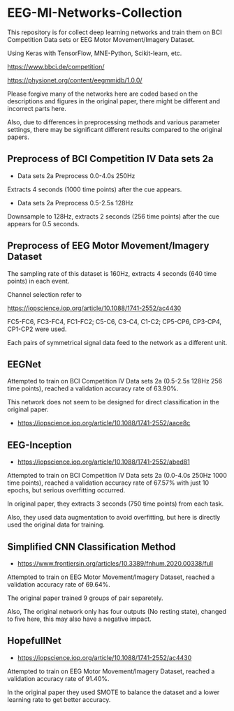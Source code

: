 # EEG-MI-Networks-Collection
This repository is for collect deep learning networks and train them on BCI Competition Data sets or EEG Motor Movement/Imagery Dataset.

Using Keras with TensorFlow, MNE-Python, Scikit-learn, etc.

https://www.bbci.de/competition/

https://physionet.org/content/eegmmidb/1.0.0/

Please forgive many of the networks here are coded based on the descriptions and figures in the original paper, there might be different and incorrect parts here.

Also, due to differences in preprocessing methods and various parameter settings, there may be significant different results compared to the original papers.

## Preprocess of BCI Competition IV Data sets 2a

* Data sets 2a Preprocess 0.0-4.0s 250Hz

Extracts 4 seconds (1000 time points) after the cue appears.

* Data sets 2a Preprocess 0.5-2.5s 128Hz

Downsample to 128Hz, extracts 2 seconds (256 time points) after the cue appears for 0.5 seconds.

## Preprocess of EEG Motor Movement/Imagery Dataset

The sampling rate of this dataset is 160Hz, extracts 4 seconds (640 time points) in each event.

Channel selection refer to

https://iopscience.iop.org/article/10.1088/1741-2552/ac4430

FC5-FC6, FC3-FC4, FC1-FC2; C5-C6, C3-C4, C1-C2; CP5-CP6, CP3-CP4, CP1-CP2 were used.

Each pairs of symmetrical signal data feed to the network as a different unit.

## EEGNet

Attempted to train on BCI Competition IV Data sets 2a (0.5-2.5s 128Hz 256 time points), reached a validation accuracy rate of 63.90%.

This network does not seem to be designed for direct classification in the original paper.

- https://iopscience.iop.org/article/10.1088/1741-2552/aace8c

## EEG-Inception

- https://iopscience.iop.org/article/10.1088/1741-2552/abed81

Attempted to train on BCI Competition IV Data sets 2a (0.0-4.0s 250Hz 1000 time points), reached a validation accuracy rate of 67.57% with just 10 epochs, but serious overfitting occurred.

In original paper, they extracts 3 seconds (750 time points) from each task.

Also, they used data augmentation to avoid overfitting, but here is directly used the original data for training.

## Simplified CNN Classification Method

- https://www.frontiersin.org/articles/10.3389/fnhum.2020.00338/full

Attempted to train on EEG Motor Movement/Imagery Dataset, reached a validation accuracy rate of 69.64%.

The original paper trained 9 groups of pair separetely.

Also, The original network only has four outputs (No resting state), changed to five here, this may also have a negative impact.

## HopefullNet

- https://iopscience.iop.org/article/10.1088/1741-2552/ac4430

Attempted to train on EEG Motor Movement/Imagery Dataset, reached a validation accuracy rate of 91.40%.

In the original paper they used SMOTE to balance the dataset and a lower learning rate to get better accuracy.
